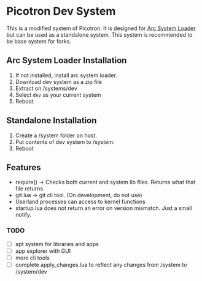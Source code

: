 # Picotron Dev System
This is a modified system of Picotron. It is designed for [Arc System Loader](https://github.com/TunayAdaKaracan/arc-system-loader) but can be used as a standalone system.
This system is recommended to be base system for forks. 

## Arc System Loader Installation
1. If not installed, install arc system loader.
2. Download dev system as a zip file
3. Extract on /systems/dev
4. Select `dev` as your current system
5. Reboot

## Standalone Installation
1. Create a /system folder on host.
2. Put contents of dev system to /system.
3. Reboot

## Features
- require() -> Checks both current and system lib files. Returns what that file returns
- git.lua -> git cli tool. (On development, do not use)
- Userland processes can access to kernel functions
- startup.lua does not return an error on version mismatch. Just a small notify.

### TODO
- [ ] apt system for libraries and apps
- [ ] app explorer with GUI
- [ ] more cli tools
- [ ] complete apply_changes.lua to reflect any changes from /system to /system/dev

